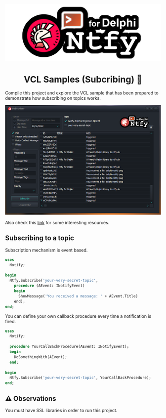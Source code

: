 <div align="center">
  <img src="../../../img/delphi-notify.png">
</div>

<div align="center">

# VCL Samples (Subcribing) 🧪

</div>

Compile this project and explore the VCL sample that has been prepared to demonstrate how subscribing on topics works.

<div align="center">
  <img src="./img/subscriber-vcl.png">
</div>

Also check this [link](https://github.com/p-samuel/delphi-notify/tree/dev-psamuel/sample/console/publisher) for some interesting resources. 


## Subscribing to a topic

Subscription mechanism is event based.

``` pascal
uses
  Notify;

begin
  Ntfy.Subscribe('your-very-secret-topic', 
    procedure (AEvent: INotifyEvent)
    begin
      ShowMessage('You received a message: ' + AEvent.Title)
    end);
end;
```

You can define your own callback procedure every time a notification is fired. 

``` pascal
uses
  Notify;

  procedure YourCallBackProcedure(AEvent: INotifyEvent);
  begin
    DoSomethingWith(AEvent);
  end;

begin
  Ntfy.Subscribe('your-very-secret-topic', YourCallBackProcedure);
end;
```

## ⚠ Observations
You must have SSL libraries in order to run this project.